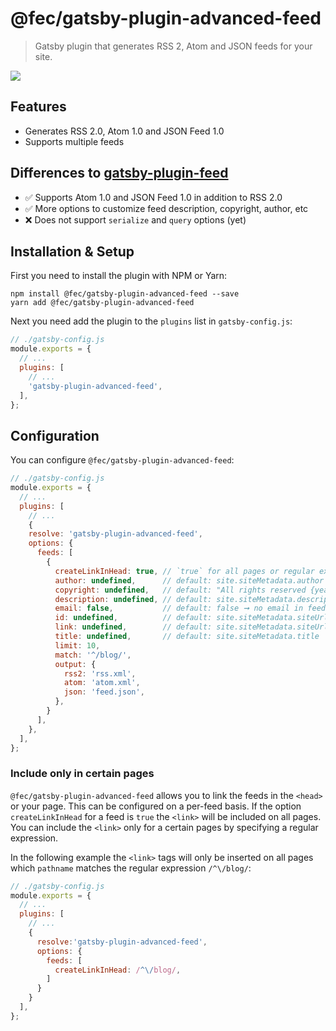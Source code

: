 # @fec/gatsby-plugin-advanced-feed

> Gatsby plugin that generates RSS 2, Atom and JSON feeds for your site.

![](https://github.com/florianeckerstorfer/gatsby-plugin-advanced-feed/workflows/Tests/badge.svg)

## Features

- Generates RSS 2.0, Atom 1.0 and JSON Feed 1.0
- Supports multiple feeds

## Differences to [gatsby-plugin-feed](https://www.npmjs.com/package/gatsby-plugin-feed)

- ✅ Supports Atom 1.0 and JSON Feed 1.0 in addition to RSS 2.0
- ✅ More options to customize feed description, copyright, author, etc
- ❌ Does not support `serialize` and `query` options (yet)

## Installation & Setup

First you need to install the plugin with NPM or Yarn:

```shell
npm install @fec/gatsby-plugin-advanced-feed --save
yarn add @fec/gatsby-plugin-advanced-feed
```

Next you need add the plugin to the `plugins` list in `gatsby-config.js`:

```javascript
// ./gatsby-config.js
module.exports = {
  // ...
  plugins: [
    // ...
    'gatsby-plugin-advanced-feed',
  ],
};
```

## Configuration

You can configure `@fec/gatsby-plugin-advanced-feed`:

```javascript
// ./gatsby-config.js
module.exports = {
  // ...
  plugins: [
    // ...
    {
    resolve: 'gatsby-plugin-advanced-feed',
    options: {
      feeds: [
        {
          createLinkInHead: true, // `true` for all pages or regular expression to match pathnames
          author: undefined,      // default: site.siteMetadata.author
          copyright: undefined,   // default: "All rights reserved {year}, {site.siteMetadata.author}"
          description: undefined, // default: site.siteMetadata.description
          email: false,           // default: false ➞ no email in feed; undefined ➞ site.siteMetadata.email
          id: undefined,          // default: site.siteMetadata.siteUrl
          link: undefined,        // default: site.siteMetadata.siteUrl
          title: undefined,       // default: site.siteMetadata.title
          limit: 10,
          match: '^/blog/',
          output: {
            rss2: 'rss.xml',
            atom: 'atom.xml',
            json: 'feed.json',
          },
        }
      ],
    },
  ],
};
```

### Include <link> only in certain pages

`@fec/gatsby-plugin-advanced-feed` allows you to link the feeds in the `<head>` or your page. This can be configured on a per-feed basis. If the option `createLinkInHead` for a feed is `true` the `<link>` will be included on all pages. You can include the `<link>` only for a certain pages by specifying a regular expression.

In the following example the `<link>` tags will only be inserted on all pages which `pathname` matches the regular expression `/^\/blog/`:

```javascript
// ./gatsby-config.js
module.exports = {
  // ...
  plugins: [
    // ...
    {
      resolve:'gatsby-plugin-advanced-feed',
      options: {
        feeds: [
          createLinkInHead: /^\/blog/,
        ]
      }
    }
  ],
};
```

